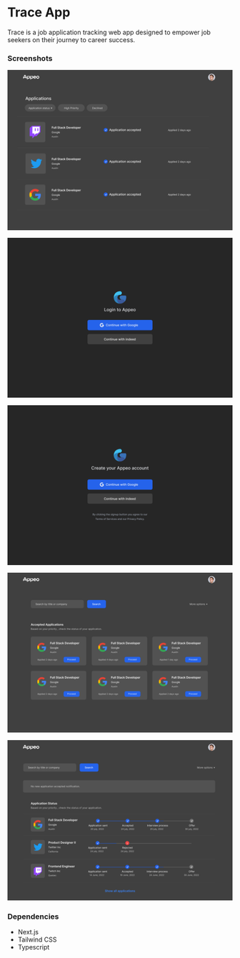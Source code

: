 # Trace App

Trace is a job application tracking web app designed to empower job seekers on their journey to career success.

### Screenshots

![Main page interface](/public/assets//Main.png?raw=true "Main page")

![Login page UI](/public/assets/Login.png?raw=true "Login page")

![Create Account page UI](/public/assets/Create-Account.png?raw=true "Create Account page")

![Application Status UI](/public/assets/Application-status-with-notifications.png?raw=true "Application Status")


![Application Status w/o notifcations UI](/public/assets/Application-status-without-notifications.png?raw=true "Application Status w/o notifcations")


### Dependencies

* Next.js 
* Tailwind CSS
* Typescript




